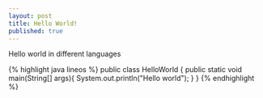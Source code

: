 ```yaml
---
layout: post
title: Hello World!
published: true
---
```

Hello world in different languages

{% highlight java lineos %}
public class HelloWorld {
	public static void main(String[] args){
    	System.out.println("Hello world");
    }
}
{% endhighlight %}
